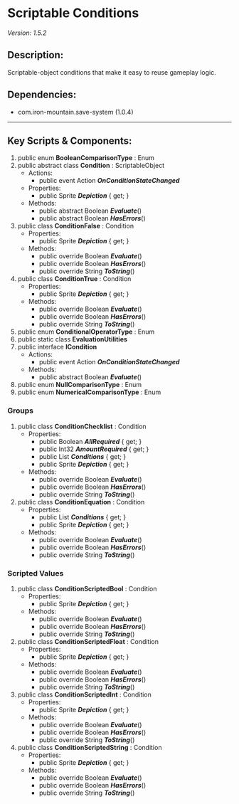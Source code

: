 # Scriptable Conditions
*Version: 1.5.2*
## Description: 
Scriptable-object conditions that make it easy to reuse gameplay logic.
## Dependencies: 
* com.iron-mountain.save-system (1.0.4)
---
## Key Scripts & Components: 
1. public enum **BooleanComparisonType** : Enum
1. public abstract class **Condition** : ScriptableObject
   * Actions: 
      * public event Action ***OnConditionStateChanged*** 
   * Properties: 
      * public Sprite ***Depiction***  { get; }
   * Methods: 
      * public abstract Boolean ***Evaluate***()
      * public abstract Boolean ***HasErrors***()
1. public class **ConditionFalse** : Condition
   * Properties: 
      * public Sprite ***Depiction***  { get; }
   * Methods: 
      * public override Boolean ***Evaluate***()
      * public override Boolean ***HasErrors***()
      * public override String ***ToString***()
1. public class **ConditionTrue** : Condition
   * Properties: 
      * public Sprite ***Depiction***  { get; }
   * Methods: 
      * public override Boolean ***Evaluate***()
      * public override Boolean ***HasErrors***()
      * public override String ***ToString***()
1. public enum **ConditionalOperatorType** : Enum
1. public static class **EvaluationUtilities**
1. public interface **ICondition**
   * Actions: 
      * public event Action ***OnConditionStateChanged*** 
   * Methods: 
      * public abstract Boolean ***Evaluate***()
1. public enum **NullComparisonType** : Enum
1. public enum **NumericalComparisonType** : Enum
### Groups
1. public class **ConditionChecklist** : Condition
   * Properties: 
      * public Boolean ***AllRequired***  { get; }
      * public Int32 ***AmountRequired***  { get; }
      * public List<Entry> ***Conditions***  { get; }
      * public Sprite ***Depiction***  { get; }
   * Methods: 
      * public override Boolean ***Evaluate***()
      * public override Boolean ***HasErrors***()
      * public override String ***ToString***()
1. public class **ConditionEquation** : Condition
   * Properties: 
      * public List<Entry> ***Conditions***  { get; }
      * public Sprite ***Depiction***  { get; }
   * Methods: 
      * public override Boolean ***Evaluate***()
      * public override Boolean ***HasErrors***()
      * public override String ***ToString***()
### Scripted Values
1. public class **ConditionScriptedBool** : Condition
   * Properties: 
      * public Sprite ***Depiction***  { get; }
   * Methods: 
      * public override Boolean ***Evaluate***()
      * public override Boolean ***HasErrors***()
      * public override String ***ToString***()
1. public class **ConditionScriptedFloat** : Condition
   * Properties: 
      * public Sprite ***Depiction***  { get; }
   * Methods: 
      * public override Boolean ***Evaluate***()
      * public override Boolean ***HasErrors***()
      * public override String ***ToString***()
1. public class **ConditionScriptedInt** : Condition
   * Properties: 
      * public Sprite ***Depiction***  { get; }
   * Methods: 
      * public override Boolean ***Evaluate***()
      * public override Boolean ***HasErrors***()
      * public override String ***ToString***()
1. public class **ConditionScriptedString** : Condition
   * Properties: 
      * public Sprite ***Depiction***  { get; }
   * Methods: 
      * public override Boolean ***Evaluate***()
      * public override Boolean ***HasErrors***()
      * public override String ***ToString***()
